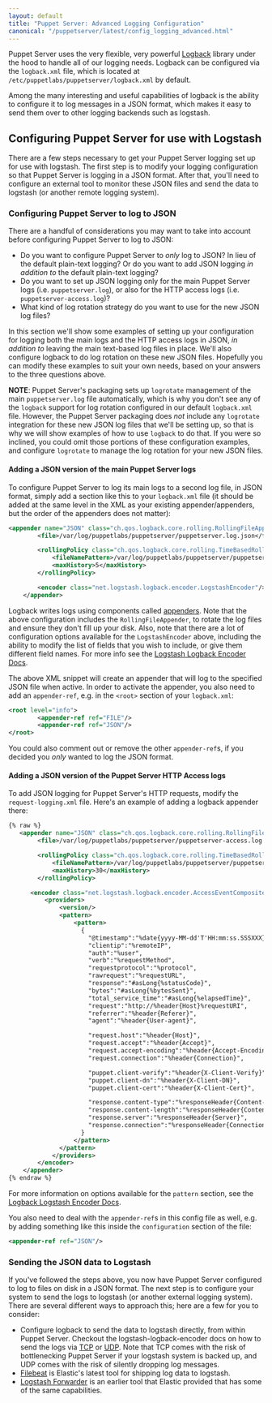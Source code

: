 ```yaml
---
layout: default
title: "Puppet Server: Advanced Logging Configuration"
canonical: "/puppetserver/latest/config_logging_advanced.html"
---
```


Puppet Server uses the very flexible, very powerful [Logback](http://logback.qos.ch/) library under the hood to handle all of our logging needs.  Logback can be configured via the `logback.xml` file, which is located at `/etc/puppetlabs/puppetserver/logback.xml` by default.

Among the many interesting and useful capabilities of logback is the ability to configure it to log messages in a JSON format, which makes it easy to send them over to other logging backends such as logstash.

## Configuring Puppet Server for use with Logstash

There are a few steps necessary to get your Puppet Server logging set up for use with logstash.  The first step is to modify your logging configuration so that Puppet Server is logging in a JSON format.  After that, you'll need to configure an external tool to monitor these JSON files and send the data to logstash (or another remote logging system).

### Configuring Puppet Server to log to JSON

There are a handful of considerations you may want to take into account before configuring Puppet Server to log to JSON:

* Do you want to configure Puppet Server to *only* log to JSON?  In lieu of the default plain-text logging?  Or do you want to add JSON logging *in addition to* the default plain-text logging?
* Do you want to set up JSON logging only for the main Puppet Server logs (i.e. `puppetserver.log`), or also for the HTTP access logs (i.e. `puppetserver-access.log`)?
* What kind of log rotation strategy do you want to use for the new JSON log files?

In this section we'll show some examples of setting up your configuration for logging both the main logs and the HTTP access logs in JSON, *in addition to* leaving the main text-based log files in place.  We'll also configure logback to do log rotation on these new JSON files.  Hopefully you can modify these examples to suit your own needs, based on your answers to the three questions above.

**NOTE**: Puppet Server's packaging sets up `logrotate` management of the main `puppetserver.log` file automatically, which is why you don't see any of the `logback` support for log rotation configured in our default `logback.xml` file.  However, the Puppet Server packaging does *not* include any `logrotate` integration for these new JSON log files that we'll be setting up, so that is why we will show examples of how to use `logback` to do that.  If you were so inclined, you could omit those portions of these configuration examples, and configure `logrotate` to manage the log rotation for your new JSON files.

#### Adding a JSON version of the main Puppet Server logs

To configure Puppet Server to log its main logs to a second log file, in JSON format, simply add a section like this to your `logback.xml` file (it should be added at the same level in the XML as your existing appender/appenders, but the order of the appenders does not matter):

``` xml
<appender name="JSON" class="ch.qos.logback.core.rolling.RollingFileAppender">
        <file>/var/log/puppetlabs/puppetserver/puppetserver.log.json</file>

        <rollingPolicy class="ch.qos.logback.core.rolling.TimeBasedRollingPolicy">
            <fileNamePattern>/var/log/puppetlabs/puppetserver/puppetserver.log.json.%d{yyyy-MM-dd}</fileNamePattern>
            <maxHistory>5</maxHistory>
        </rollingPolicy>

        <encoder class="net.logstash.logback.encoder.LogstashEncoder"/>
    </appender>
```

Logback writes logs using components called [appenders](http://logback.qos.ch/manual/appenders.html).  Note that the above configuration includes the `RollingFileAppender`, to rotate the log files and ensure they don't fill up your disk.  Also, note that there are a lot of configuration options available for the `LogstashEncoder` above, including the ability to modify the list of fields that you wish to include, or give them different field names.  For more info see the [Logstash Logback Encoder Docs](https://github.com/logstash/logstash-logback-encoder/blob/master/README.md#loggingevent-fields).

The above XML snippet will create an appender that will log to the specified JSON file when active.  In order to activate the appender, you also need to add an `appender-ref`, e.g. in the `<root>` section of your `logback.xml`:

``` xml
<root level="info">
        <appender-ref ref="FILE"/>
        <appender-ref ref="JSON"/>
</root>
```

You could also comment out or remove the other `appender-ref`s, if you decided you *only* wanted to log the JSON format.

#### Adding a JSON version of the Puppet Server HTTP Access logs

To add JSON logging for Puppet Server's HTTP requests, modify the `request-logging.xml` file.  Here's an example of adding a logback appender there:

``` xml
{% raw %}
   <appender name="JSON" class="ch.qos.logback.core.rolling.RollingFileAppender">
        <file>/var/log/puppetlabs/puppetserver/puppetserver-access.log.json</file>

        <rollingPolicy class="ch.qos.logback.core.rolling.TimeBasedRollingPolicy">
            <fileNamePattern>/var/log/puppetlabs/puppetserver/puppetserver-access.log.json.%d{yyyy-MM-dd}</fileNamePattern>
            <maxHistory>30</maxHistory>
        </rollingPolicy>

      <encoder class="net.logstash.logback.encoder.AccessEventCompositeJsonEncoder">
          <providers>
              <version/>
              <pattern>
                  <pattern>
                    {
                      "@timestamp":"%date{yyyy-MM-dd'T'HH:mm:ss.SSSXXX}",
                      "clientip":"%remoteIP",
                      "auth":"%user",
                      "verb":"%requestMethod",
                      "requestprotocol":"%protocol",
                      "rawrequest":"%requestURL",
                      "response":"#asLong{%statusCode}",
                      "bytes":"#asLong{%bytesSent}",
                      "total_service_time":"#asLong{%elapsedTime}",
                      "request":"http://%header{Host}%requestURI",
                      "referrer":"%header{Referer}",
                      "agent":"%header{User-agent}",

                      "request.host":"%header{Host}",
                      "request.accept":"%header{Accept}",
                      "request.accept-encoding":"%header{Accept-Encoding}",
                      "request.connection":"%header{Connection}",

                      "puppet.client-verify":"%header{X-Client-Verify}",
                      "puppet.client-dn":"%header{X-Client-DN}",
                      "puppet.client-cert":"%header{X-Client-Cert}",

                      "response.content-type":"%responseHeader{Content-Type}",
                      "response.content-length":"%responseHeader{Content-Length}",
                      "response.server":"%responseHeader{Server}",
                      "response.connection":"%responseHeader{Connection}"
                    }
                  </pattern>
              </pattern>
            </providers>
        </encoder>
    </appender>
{% endraw %}
```

For more information on options available for the `pattern` section, see the [Logback Logstash Encoder Docs](https://github.com/logstash/logstash-logback-encoder/blob/master/README.md#accessevent-fields).

You also need to deal with the `appender-ref`s in this config file as well, e.g. by adding something like this inside the `configuration` section of the file:

``` xml
<appender-ref ref="JSON"/>
```

### Sending the JSON data to Logstash

If you've followed the steps above, you now have Puppet Server configured to log to files on disk in a JSON format.  The next step is to configure your system to send the logs to logstash (or another external logging system).  There are several different ways to approach this; here are a few for you to consider:

* Configure logback to send the data to logstash directly, from within Puppet Server.  Checkout the logstash-logback-encoder docs on how to send the logs via [TCP](https://github.com/logstash/logstash-logback-encoder/blob/master/README.md#tcp) or [UDP](https://github.com/logstash/logstash-logback-encoder/blob/master/README.md#udp).  Note that TCP comes with the risk of bottlenecking Puppet Server if your logstash system is backed up, and UDP comes with the risk of silently dropping log messages.
* [Filebeat](https://www.elastic.co/products/beats/filebeat) is Elastic's latest tool for shipping log data to logstash.
* [Logstash Forwarder](https://github.com/elastic/logstash-forwarder) is an earlier tool that Elastic provided that has some of the same capabilities.
